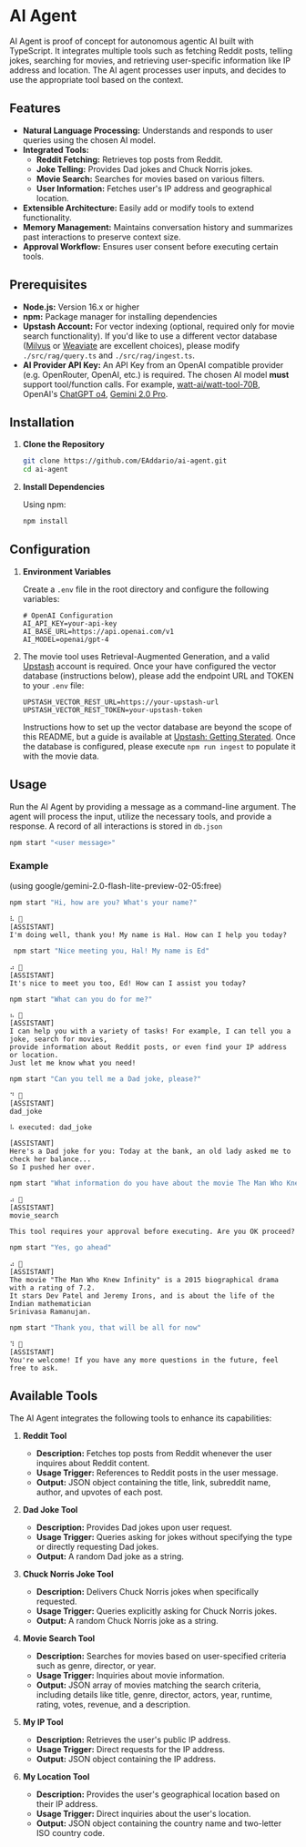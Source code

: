 # AI Agent

AI Agent is proof of concept for autonomous agentic AI built with TypeScript. It integrates multiple tools such as fetching Reddit posts, telling jokes, searching for movies, and retrieving user-specific information like IP address and location. The AI agent processes user inputs, and decides to use the appropriate tool based on the context.

## Features

- **Natural Language Processing:** Understands and responds to user queries using the chosen AI model.
- **Integrated Tools:**
  - **Reddit Fetching:** Retrieves top posts from Reddit.
  - **Joke Telling:** Provides Dad jokes and Chuck Norris jokes.
  - **Movie Search:** Searches for movies based on various filters.
  - **User Information:** Fetches user's IP address and geographical location.
- **Extensible Architecture:** Easily add or modify tools to extend functionality.
- **Memory Management:** Maintains conversation history and summarizes past interactions to preserve context size.
- **Approval Workflow:** Ensures user consent before executing certain tools.

## Prerequisites

- **Node.js:** Version 16.x or higher
- **npm:** Package manager for installing dependencies
- **Upstash Account:** For vector indexing (optional, required only for movie search functionality). If you'd like to use a different vector database ([Milvus](https://github.com/milvus-io/milvus) or [Weaviate](https://github.com/weaviate/weaviate) are excellent choices), please modify `./src/rag/query.ts` and `./src/rag/ingest.ts`.
- **AI Provider API Key:** An API Key from an OpenAI compatible provider (e.g. OpenRouter, OpenAI, etc.) is required. The chosen AI model **must** support tool/function calls. For example, [watt-ai/watt-tool-70B](https://huggingface.co/watt-ai/watt-tool-70B), OpenAI's [ChatGPT o4](https://openai.com/index/gpt-4o-system-card/), [Gemini 2.0 Pro](https://deepmind.google/technologies/gemini/pro/).

## Installation

1. **Clone the Repository**

   ```bash
   git clone https://github.com/EAddario/ai-agent.git
   cd ai-agent
   ```

2. **Install Dependencies**

   Using npm:

   ```bash
   npm install
   ```

## Configuration

1. **Environment Variables**

   Create a `.env` file in the root directory and configure the following variables:

   ```env
   # OpenAI Configuration
   AI_API_KEY=your-api-key
   AI_BASE_URL=https://api.openai.com/v1
   AI_MODEL=openai/gpt-4
   ```

2. The movie tool uses Retrieval-Augmented Generation, and a valid [Upstash](https://upstash.com/) account is required. Once your have configured the vector database (instructions below), please add the endpoint URL and TOKEN to your `.env` file:

   ```env
   UPSTASH_VECTOR_REST_URL=https://your-upstash-url
   UPSTASH_VECTOR_REST_TOKEN=your-upstash-token
   ```
   Instructions how to set up the vector database are beyond the scope of this README, but a guide is available at [Upstash: Getting Sterated](https://upstash.com/docs/vector/overall/getstarted). Once the database is configured, please execute `npm run ingest` to populate it with the movie data.
   
## Usage

Run the AI Agent by providing a message as a command-line argument. The agent will process the input, utilize the necessary tools, and provide a response. A record of all interactions is stored in `db.json`

```bash
npm start "<user message>"
```

### Example
(using google/gemini-2.0-flash-lite-preview-02-05:free)

```bash
npm start "Hi, how are you? What's your name?"
```
```text
⠧ 🤔
[ASSISTANT]
I'm doing well, thank you! My name is Hal. How can I help you today?
```
```bash
 npm start "Nice meeting you, Hal! My name is Ed"
```
```text
⠴ 🤔
[ASSISTANT]
It's nice to meet you too, Ed! How can I assist you today?
```
```bash
npm start "What can you do for me?"
```
```text
⠦ 🤔
[ASSISTANT]
I can help you with a variety of tasks! For example, I can tell you a joke, search for movies,
provide information about Reddit posts, or even find your IP address or location.
Just let me know what you need!
```
```bash
npm start "Can you tell me a Dad joke, please?"
```
```text
⠙ 🤔
[ASSISTANT]
dad_joke

⠧ executed: dad_joke

[ASSISTANT]
Here's a Dad joke for you: Today at the bank, an old lady asked me to check her balance...
So I pushed her over.
```
```bash
npm start "What information do you have about the movie The Man Who Knew Infinity?"
```
```text
⠴ 🤔
[ASSISTANT]
movie_search

This tool requires your approval before executing. Are you OK proceed?
```
```bash
npm start "Yes, go ahead"
```
```text
⠴ 🤔
[ASSISTANT]
The movie "The Man Who Knew Infinity" is a 2015 biographical drama with a rating of 7.2.
It stars Dev Patel and Jeremy Irons, and is about the life of the Indian mathematician
Srinivasa Ramanujan.
```
```bash
npm start "Thank you, that will be all for now"
```
```text
⠹ 🤔
[ASSISTANT]
You're welcome! If you have any more questions in the future, feel free to ask.
```

## Available Tools

The AI Agent integrates the following tools to enhance its capabilities:

1. **Reddit Tool**
   - **Description:** Fetches top posts from Reddit whenever the user inquires about Reddit content.
   - **Usage Trigger:** References to Reddit posts in the user message.
   - **Output:** JSON object containing the title, link, subreddit name, author, and upvotes of each post.

2. **Dad Joke Tool**
   - **Description:** Provides Dad jokes upon user request.
   - **Usage Trigger:** Queries asking for jokes without specifying the type or directly requesting Dad jokes.
   - **Output:** A random Dad joke as a string.

3. **Chuck Norris Joke Tool**
   - **Description:** Delivers Chuck Norris jokes when specifically requested.
   - **Usage Trigger:** Queries explicitly asking for Chuck Norris jokes.
   - **Output:** A random Chuck Norris joke as a string.

4. **Movie Search Tool**
   - **Description:** Searches for movies based on user-specified criteria such as genre, director, or year.
   - **Usage Trigger:** Inquiries about movie information.
   - **Output:** JSON array of movies matching the search criteria, including details like title, genre, director, actors, year, runtime, rating, votes, revenue, and a description.

5. **My IP Tool**
   - **Description:** Retrieves the user's public IP address.
   - **Usage Trigger:** Direct requests for the IP address.
   - **Output:** JSON object containing the IP address.

6. **My Location Tool**
   - **Description:** Provides the user's geographical location based on their IP address.
   - **Usage Trigger:** Direct inquiries about the user's location.
   - **Output:** JSON object containing the country name and two-letter ISO country code.
